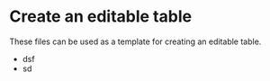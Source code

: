 # Create an editable table

These files can be used as a template for creating an editable table.


* dsf
* sd
